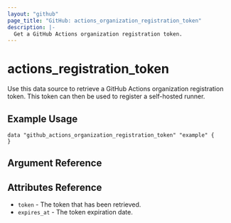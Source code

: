 ```yaml
---
layout: "github"
page_title: "GitHub: actions_organization_registration_token"
description: |-
  Get a GitHub Actions organization registration token.
---
```


# actions_registration_token

Use this data source to retrieve a GitHub Actions organization registration token. This token can then be used to register a self-hosted runner.

## Example Usage

```hcl
data "github_actions_organization_registration_token" "example" {
}
```

## Argument Reference

## Attributes Reference

 * `token` - The token that has been retrieved.
 * `expires_at` - The token expiration date.
